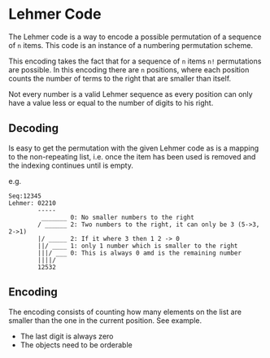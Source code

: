 # Lehmer Code

The Lehmer code is a way to encode a possible permutation of a sequence of
`n` items. This code is an instance of a numbering permutation scheme.

This encoding takes the fact that for a sequence of `n` items `n!` permutations
are possible. In this encoding there are `n` positions, where each position 
counts the number of terms to the right that are smaller than itself.

Not every number is a valid Lehmer sequence as every position can only have a 
value less or equal to the number of digits to his right.

## Decoding 

Is easy to get the permutation with the given Lehmer code as is a mapping to
the non-repeating list, i.e. once the item has been used is removed and the 
indexing continues until is empty.

e.g.
```
Seq:12345
Lehmer: 02210
        -----
         _______ 0: No smaller numbers to the right
        / ______ 2: Two numbers to the right, it can only be 3 (5->3, 2->1)
        |/ _____ 2: If it where 3 then 1 2 -> 0
        ||/ ____ 1: only 1 number which is smaller to the right
        |||/ ___ 0: This is always 0 amd is the remaining number
        ||||/
        12532
```

## Encoding

The encoding consists of counting how many elements on the list are smaller
than the one in the current position. See example.

- The last digit is always zero
- The objects need to be orderable